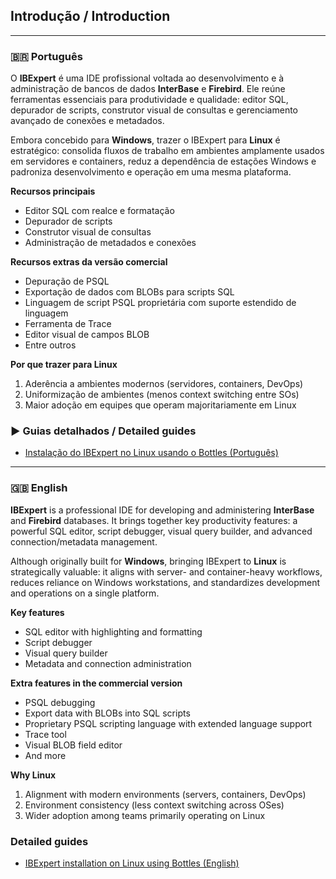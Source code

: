 ## Introdução / Introduction

---

### 🇧🇷 Português
O **IBExpert** é uma IDE profissional voltada ao desenvolvimento e à administração de bancos de dados **InterBase** e **Firebird**. Ele reúne ferramentas essenciais para produtividade e qualidade: editor SQL, depurador de scripts, construtor visual de consultas e gerenciamento avançado de conexões e metadados.

Embora concebido para **Windows**, trazer o IBExpert para **Linux** é estratégico: consolida fluxos de trabalho em ambientes amplamente usados em servidores e containers, reduz a dependência de estações Windows e padroniza desenvolvimento e operação em uma mesma plataforma.

**Recursos principais**
- Editor SQL com realce e formatação
- Depurador de scripts
- Construtor visual de consultas
- Administração de metadados e conexões

**Recursos extras da versão comercial**
- Depuração de PSQL
- Exportação de dados com BLOBs para scripts SQL
- Linguagem de script PSQL proprietária com suporte estendido de linguagem
- Ferramenta de Trace
- Editor visual de campos BLOB
- Entre outros

**Por que trazer para Linux**
1. Aderência a ambientes modernos (servidores, containers, DevOps)
2. Uniformização de ambientes (menos context switching entre SOs)
3. Maior adoção em equipes que operam majoritariamente em Linux

### ▶ Guias detalhados / Detailed guides
* [Instalação do IBExpert no Linux usando o Bottles  (Português)](using_bottles-pt_br.md)

---

### 🇬🇧 English
**IBExpert** is a professional IDE for developing and administering **InterBase** and **Firebird** databases. It brings together key productivity features: a powerful SQL editor, script debugger, visual query builder, and advanced connection/metadata management.

Although originally built for **Windows**, bringing IBExpert to **Linux** is strategically valuable: it aligns with server- and container-heavy workflows, reduces reliance on Windows workstations, and standardizes development and operations on a single platform.

**Key features**
- SQL editor with highlighting and formatting
- Script debugger
- Visual query builder
- Metadata and connection administration

**Extra features in the commercial version**
- PSQL debugging
- Export data with BLOBs into SQL scripts
- Proprietary PSQL scripting language with extended language support
- Trace tool
- Visual BLOB field editor
- And more

**Why Linux**
1. Alignment with modern environments (servers, containers, DevOps)
2. Environment consistency (less context switching across OSes)
3. Wider adoption among teams primarily operating on Linux

### Detailed guides
* [IBExpert installation on Linux using Bottles  (English)](using_bottles-en.md)

